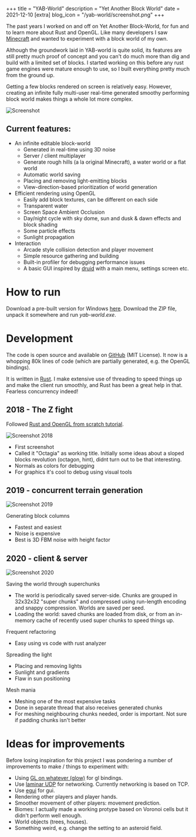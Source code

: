 +++
title = "YAB-World"
description = "Yet Another Block World"
date = 2021-12-10
[extra]
blog_icon = "/yab-world/screenshot.png"
+++

The past years I worked on and off on Yet Another Block-World, for fun and to learn more about Rust and OpenGL. Like many developers I saw [Minecraft](https://www.minecraft.net) and wanted to experiment with a block world of my own. 

Although the groundwork laid in YAB-world is quite solid, its features are still pretty much proof of concept and you can't do much more than dig and build with a limited set of blocks. I started working on this before any rust game engines were mature enough to use, so I built everything pretty much from the ground up.

Getting a few blocks rendered on screen is relatively easy. However, creating an infinite fully multi-user real-time generated smoothy performing block world makes things a whole lot more complex.

![Screenshot](/yab-world/screenshot.png)

## Current features:
- An infinite editable block-world
    - Generated in real-time using 3D noise
    - Server / client multiplayer
    - Generate rough hills (a la original Minecraft), a water world or a flat world
    - Automatic world saving
    - Placing and removing light-emitting blocks
    - View-direction-based prioritization of world generation
- Efficient rendering using OpenGL
    - Easily add block textures, can be different on each side
    - Transparent water
    - Screen Space Ambient Occlusion
    - Day/night cycle with sky dome, sun and dusk & dawn effects and block shading
    - Some particle effects
    - Sunlight propagation
- Interaction
    - Arcade style collision detection and player movement
    - Simple resource gathering and building
    - Built-in profiler for debugging performance issues
    - A basic GUI inspired by [druid](https://docs.rs/druid/latest/druid) with a main menu, settings screen etc.

# How to run

Download a pre-built version for Windows [here](https://github.com/grunnt/yab-world/releases). Download the ZIP file, unpack it somewhere and run *yab-world.exe*.

# Development

The code is open source and available on [GitHub](https://github.com/grunnt/yab-world) (MIT License). It now is a whopping 80k lines of code (which are partially generated, e.g. the OpenGL bindings).

It is written in [Rust](https://www.rust-lang.org). I make extensive use of threading to speed things up and make the client run smoothly, and Rust has been a great help in that. Fearless concurrency indeed!

## 2018 - The Z fight

Followed [Rust and OpenGL from scratch tutorial](https://nercury.github.io/rust/opengl/tutorial/2018/02/08/opengl-in-rust-from-scratch-00-setup.html).

![Screenshot 2018](/yab-world/screenshot-2018.png)

- First screenshot
- Called it "Octagia" as working title. Initially some ideas about a sloped blocks revolution (octagon, hint), didnt turn out to be that interesting.
- Normals as colors for debugging
- For graphics it's cool to debug using visual tools

## 2019 - concurrent terrain generation
![Screenshot 2019](/yab-world/screenshot-2019.png)

Generating block columns
- Fastest and easiest
- Noise is expensive
- Best is 3D FBM noise with height factor

## 2020 - client & server
![Screenshot 2020](/yab-world/screenshot-2020.png)


Saving the world through superchunks
- The world is periodically saved server-side. Chunks are grouped in 32x32x32 "super chunks" and compressed using run-length encoding and snappy compression. Worlds are saved per seed. 
- Loading the world: saved chunks are loaded from disk, or from an in-memory cache of recently used super chunks to speed things up. 

Frequent refactoring
- Easy using vs code with rust analyzer

Spreading the light
- Placing and removing lights
- Sunlight and gradients
- Flaw in sun positioning

Mesh mania
- Meshing one of the most expensive tasks
- Done in separate thread that also receives generated chunks
- For meshing neighbouring chunks needed, order is important. Not sure if padding chunks isn't better

# Ideas for improvements
Before losing inspiration for this project I was pondering a number of improvements to make / things to experiment with:
- Using [GL on whatever (glow)](https://github.com/grovesNL/glow) for gl bindings.
- Use [laminar UDP](https://docs.rs/laminar/latest/laminar) for networking. Currently networking is based on TCP.
- Use [egui](https://github.com/emilk/egui) for gui. 
- Rendering other players and player hands.
- Smoother movement of other players: movement prediction.
- Biomes: I actually made a working protype based on Voronoi cells but it didn't perform well enough.
- World objects (trees, houses).
- Something weird, e.g. change the setting to an asteroid field.
